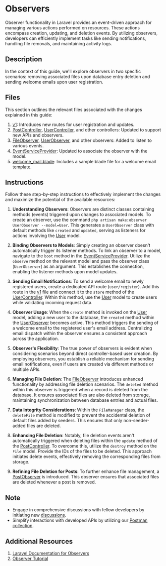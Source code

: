 # Observers

Observer functionality in Laravel provides an event-driven approach for managing various actions performed on resources. These actions encompass creation, updating, and deletion events. By utilizing observers, developers can efficiently implement tasks like sending notifications, handling file removals, and maintaining activity logs.

## Description

In the context of this guide, we'll explore observers in two specific scenarios: removing associated files upon database entry deletion and sending welcome emails upon user registration.

## Files

This section outlines the relevant files associated with the changes explained in this guide:

1. [v1](routes/api/v1.php): Introduces new routes for user registration and updates.
2. [PostController](app/Http/Controllers/Api/v1/PostController.php), [UserController](app/Http/Controllers/Api/v1/UserController.php), and other controllers: Updated to support new APIs and observers.
3. [FileObserver](app/Observers/FileObserver.php), [UserObserver](app/Observers/UserObserver.php), and other observers: Added to listen to various events.
4. [EventServiceProvider](app/Providers/EventServiceProvider.php): Updated to associate the observer with the model.
5. [welcome_mail.blade](resources/views/welcome.blade.php): Includes a sample blade file for a welcome email template.

## Instructions

Follow these step-by-step instructions to effectively implement the changes and maximize the potential of the available resources:

1. **Understanding Observers**: Observers are distinct classes containing methods (events) triggered upon changes to associated models. To create an observer, use the command `php artisan make:observer UserObserver --model=User`. This generates a `UserObserver` class with default methods like `created` and `updated`, serving as listeners for actions involving the [User](app/Models/User.php) model.

2. **Binding Observers to Models**: Simply creating an observer doesn't automatically trigger its listener methods. To link an observer to a model, navigate to the `boot` method in the [EventServiceProvider](app/Providers/EventServiceProvider.php). Utilize the `observe` method on the relevant model and pass the observer class (`UserObserver`) as an argument. This establishes the connection, enabling the listener methods upon model updates.

3. **Sending Email Notifications**: To send a welcome email to newly registered users, create a dedicated API route (`user/register`). Add this route in the [v1](routes/api/v1.php) file and connect it to the `store` method of the [UserController](app/Http/Controllers/Api/v1/UserController.php). Within this method, use the [User](app/Models/User.php) model to create users while validating incoming request data.

4. **Observer Usage**: When the `create` method is invoked on the [User](app/Models/User.php) model, adding a new user to the database, the `created` method within the [UserObserver](app/Observers/UserObserver.php) becomes active. This method triggers the sending of a welcome email to the registered user's email address. Centralizing email dispatch within the observer ensures a consistent approach across the application.

5. **Observer's Flexibility**: The true power of observers is evident when considering scenarios beyond direct controller-based user creation. By employing observers, you establish a reliable mechanism for sending email notifications, even if users are created via different methods or multiple APIs.

6. **Managing File Deletion**: The [FileObserver](app/Observers/FileObserver.php) introduces enhanced functionality by addressing file deletion scenarios. The `deleted` method within this observer is triggered when a record is deleted from the database. It ensures associated files are also deleted from storage, maintaining synchronization between database entries and actual files.

7. **Data Integrity Considerations**: Within the `FileManager` class, the `deleteFile` method is modified to prevent the accidental deletion of default files added by seeders. This ensures that only non-seeder-added files are deleted.

8. **Enhancing File Deletion**: Notably, file deletion events aren't automatically triggered when deleting files within the `update` method of the [PostController](app/Http/Controllers/Api/v1/PostController.php). To overcome this, utilize the `destroy` method on the `File` model. Provide the IDs of the files to be deleted. This approach initiates delete events, effectively removing the corresponding files from storage.

9. **Refining File Deletion for Posts**: To further enhance file management, a [PostObserver](app/Observers/PostObserver.php) is introduced. This observer ensures that associated files are deleted whenever a post is removed.

## Note

- Engage in comprehensive discussions with fellow developers by initiating new [discussions](https://github.com/mazimez/laravel-hands-on/discussions).
- Simplify interactions with developed APIs by utilizing our [Postman collection](https://elements.getpostman.com/redirect?entityId=13692349-4c7deece-f174-43a3-adfa-95e6cf36792b&entityType=collection).

## Additional Resources

1. [Laravel Documentation for Observers](https://laravel.com/docs/10.x/eloquent#observers)
2. [Observer Tutorial](https://www.itsolutionstuff.com/post/laravel-8-model-observers-tutorial-exampleexample.html)

